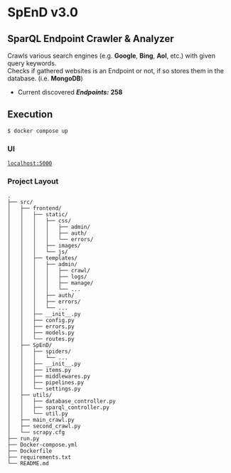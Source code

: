# SpEnD v3.0

## SparQL Endpoint Crawler & Analyzer

Crawls various search engines (e.g. **Google**, **Bing**, **Aol**, etc.) with given query keywords.  
Checks if gathered websites is an Endpoint or not, if so stores them in the database. (i.e. **MongoDB**)

- Current discovered **_Endpoints:_** **258**

## Execution

`$ docker compose up`

### UI

[`localhost:5000`](http://localhost:5000/)

### Project Layout

    .   
    ├── src/
    │   ├── frontend/
    │   │   ├── static/
    │   │   │   ├── css/
    │   │   │   │   ├── admin/
    │   │   │   │   ├── auth/
    │   │   │   │   └── errors/
    │   │   │   ├── images/
    │   │   │   └── js/
    │   │   ├── templates/
    │   │   │   ├── admin/
    │   │   │   │   ├── crawl/
    │   │   │   │   ├── logs/
    │   │   │   │   ├── manage/
    │   │   │   │   └── ...
    │   │   │   ├── auth/
    │   │   │   ├── errors/
    │   │   │   └── ...
    │   │   ├── __init__.py
    │   │   ├── config.py
    │   │   ├── errors.py
    │   │   ├── models.py
    │   │   └── routes.py
    │   ├── SpEnD/
    │   │   ├── spiders/
    │   │   │   └── ...
    │   │   ├── __init__.py
    │   │   ├── items.py
    │   │   ├── middlewares.py
    │   │   ├── pipelines.py
    │   │   └── settings.py
    │   ├── utils/
    │   │   ├── database_controller.py
    │   │   ├── sparql_controller.py
    │   │   └── util.py
    │   ├── main_crawl.py
    │   ├── second_crawl.py
    │   └── scrapy.cfg
    ├── run.py  
    ├── Docker-compose.yml  
    ├── Dockerfile  
    ├── requirements.txt  
    └── README.md
